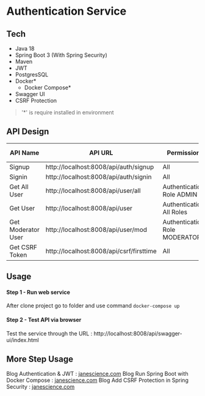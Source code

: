 # Authentication Service 

## Tech
- Java 18
- Spring Boot 3 (With Spring Security)
- Maven
- JWT
- PostgresSQL
- Docker*
  - Docker Compose*
- Swagger UI
- CSRF Protection

> '*' is require installed in environment

## API Design

|  API Name| API URL  | Permission | HTTP Method |
|---|---|---|---|
|  Signup | http://localhost:8008/api/auth/signup | All | POST |
|  Signin | http://localhost:8008/api/auth/signin | All | POST |
| Get All User | http://localhost:8008/api/user/all | Authentication Role ADMIN | GET |
| Get User | http://localhost:8008/api/user | Authentication All Roles | GET |
| Get Moderator User | http://localhost:8008/api/user/mod | Authentication Role MODERATOR | GET |
| Get CSRF Token | http://localhost:8008/api/csrf/firsttime | All | GET |

## Usage
#### Step 1 - Run web service

After clone project go to folder and use command `docker-compose up`

#### Step 2 - Test API via browser

Test the service through the URL : http://localhost:8008/api/swagger-ui/index.html

## More Step Usage

Blog Authentication & JWT : [janescience.com](https://janescience.com/blog/auth-springsecurity-jwt)
Blog Run Spring Boot with Docker Compose : [janescience.com](https://janescience.com/blog/springboot-docker)
Blog Add CSRF Protection in Spring Security : [janescience.com](https://janescience.com/blog/csrf-spring-security)


